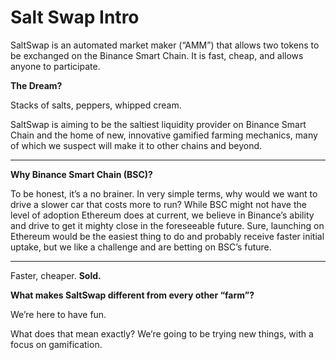 # Salt Swap Intro

SaltSwap is an automated market maker \(“AMM”\) that allows two tokens to be exchanged on the Binance Smart Chain. It is fast, cheap, and allows anyone to participate.

**The Dream?**

Stacks of salts, peppers, whipped cream.

SaltSwap is aiming to be the saltiest liquidity provider on Binance Smart Chain and the home of new, innovative gamified farming mechanics, many of which we suspect will make it to other chains and beyond.

---

**Why Binance Smart Chain \(BSC\)?**

To be honest, it’s a no brainer. In very simple terms, why would we want to drive a slower car that costs more to run? While BSC might not have the level of adoption Ethereum does at current, we believe in Binance’s ability and drive to get it mighty close in the foreseeable future. Sure, launching on Ethereum would be the easiest thing to do and probably receive faster initial uptake, but we like a challenge and are betting on BSC’s future.

---

Faster, cheaper. **Sold.**

**What makes SaltSwap different from every other “farm”?**

We’re here to have fun.

What does that mean exactly? We’re going to be trying new things, with a focus on gamification.
